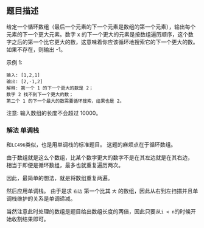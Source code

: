 ## 题目描述
给定一个循环数组（最后一个元素的下一个元素是数组的第一个元素），输出每个元素的下一个更大元素。数字 x 的下一个更大的元素是按数组遍历顺序，这个数字之后的第一个比它更大的数，这意味着你应该循环地搜索它的下一个更大的数。如果不存在，则输出 -1。

示例 1:
```
输入: [1,2,1]
输出: [2,-1,2]
解释: 第一个 1 的下一个更大的数是 2；
数字 2 找不到下一个更大的数； 
第二个 1 的下一个最大的数需要循环搜索，结果也是 2。
```

注意: 输入数组的长度不会超过 10000。

### 解法 单调栈
和`LC496`类似，也是用单调栈的标准题目。
这题的麻烦点在于循环数组。

由于数组就是这么个数组，比某个数字更大的数字不是在其左边就是在其右边，
相当于即便是循环数组，最多也就重复遍历两次。

因此，最简单的想法，就是将数组重复两遍。

然后应用单调栈。
由于是求 `右边` 第一个比其 `大` 的数组，因此从右到左扫描并且单调栈维护的关系是单调递减。

当然注意此时处理的数组是题目给出数组长度的两倍，因此只要从`i < n`的时候开始收割结果即可。